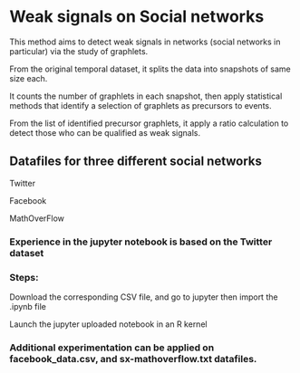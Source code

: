 # Weak signals on Social networks
This method aims to detect weak signals in networks (social networks in particular) via  the study of graphlets.

From the original temporal dataset, it splits the data into snapshots of same size each.

It counts the number of graphlets in each snapshot, then apply statistical methods that identify a selection of graphlets as precursors to events.

From the list of identified precursor graphlets, it apply a ratio calculation to detect those who can be qualified as weak signals.

## Datafiles for three different social networks
Twitter

Facebook

MathOverFlow

### Experience in the jupyter notebook is based on the Twitter dataset

### Steps:
  Download the corresponding CSV file, and go to jupyter then import the .ipynb file
  
  Launch the jupyter uploaded notebook in an R kernel

### Additional experimentation can be applied on facebook_data.csv, and sx-mathoverflow.txt datafiles.

